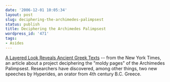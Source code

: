 ```yaml
---
date: '2006-12-01 10:05:34'
layout: post
slug: deciphering-the-archimedes-palimpsest
status: publish
title: Deciphering the Archimedes Palimpsest
wordpress_id: '471'
tags:
- Asides
---
```


[A Layered Look Reveals Ancient Greek Texts](http://www.nytimes.com/2006/11/27/arts/27greek.html?_r=1&ei=5094&en=0d1ab07f3d6bdddf&hp=&ex=1164603600&partner=homepage&pagewanted=all&oref=slogin) -- from the New York Times, an article about a project deciphering the "moldy pages" of the Archimedes Palimpsest. Researchers have discovered, among other things, two new speeches by Hyperides, an orator from 4th century B.C. Greece.
